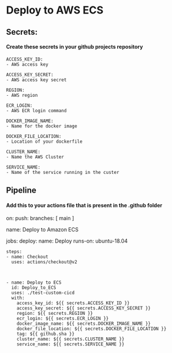# Deploy to AWS ECS

<h2>Secrets:</h2>
<h4>Create these secrets in your github projects repository</h4>

    ACCESS_KEY_ID:         
	- AWS access key

    ACCESS_KEY_SECRET:     
	- AWS access key secret

    REGION:                
	- AWS region

    ECR_LOGIN:             
	- AWS ECR login command

    DOCKER_IMAGE_NAME:     
	- Name for the docker image

    DOCKER_FILE_LOCATION:  
	- Location of your dockerfile

    CLUSTER_NAME:          
	- Name the AWS Cluster

    SERVICE_NAME:          
	- Name of the service running in the custer



<h2>Pipeline</h2>
<h4>Add this to your actions file that is present in the .github folder</h4>

on:
  push:
    branches: [ main ]

name: Deploy to Amazon ECS

jobs:
  deploy:
    name: Deploy
    runs-on: ubuntu-18.04

    steps:
    - name: Checkout
      uses: actions/checkout@v2



    - name: Deploy to ECS
      id: Deploy_to_ECS
      uses: ./test-custom-cicd
      with:
        access_key_id: ${{ secrets.ACCESS_KEY_ID }}
        access_key_secret: ${{ secrets.ACCESS_KEY_SECRET }}
        region: ${{ secrets.REGION }}
        ecr_login: ${{ secrets.ECR_LOGIN }}
        docker_image_name: ${{ secrets.DOCKER_IMAGE_NAME }}
        docker_file_location: ${{ secrets.DOCKER_FILE_LOCATION }}
        tag: ${{ github.sha }}
        cluster_name: ${{ secrets.CLUSTER_NAME }}
        service_name: ${{ secrets.SERVICE_NAME }}